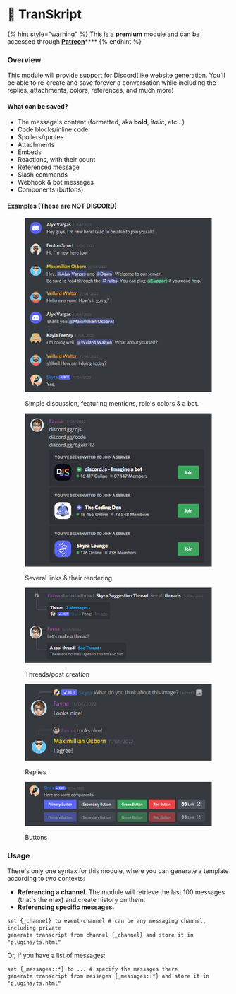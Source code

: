 # 📜 TranSkript

{% hint style="warning" %}
This is a **premium** module and can be accessed through [**Patreon**](https://www.patreon.com/itsthesky)****
{% endhint %}

### Overview

This module will provide support for Discord(like website generation. You'll be able to re-create and save forever a conversation while including the replies, attachments, colors, references, and much more!

#### What can be saved?

* The message's content (formatted, aka **bold**, _italic_, etc...)
* Code blocks/inline code
* Spoilers/quotes
* Attachments
* Embeds
* Reactions, with their count
* Referenced message
* Slash commands
* Webhook & bot messages
* Components (buttons)

#### Examples (These are NOT DISCORD)

<figure><img src="../.gitbook/assets/image (1).png" alt=""><figcaption><p>Simple discussion, featuring mentions, role's colors &#x26; a bot.</p></figcaption></figure>

<figure><img src="../.gitbook/assets/image (10).png" alt=""><figcaption><p>Several links &#x26; their rendering</p></figcaption></figure>

<figure><img src="../.gitbook/assets/image.png" alt=""><figcaption><p>Threads/post creation</p></figcaption></figure>

<figure><img src="../.gitbook/assets/image (11).png" alt=""><figcaption><p>Replies</p></figcaption></figure>

<figure><img src="../.gitbook/assets/image (4).png" alt=""><figcaption><p>Buttons</p></figcaption></figure>

### Usage

There's only one syntax for this module, where you can generate a template according to two contexts:

* **Referencing a channel.** The module will retrieve the last 100 messages (that's the max) and create history on them.
* **Referencing specific messages.**

```applescript
set {_channel} to event-channel # can be any messaging channel, including private
generate transcript from channel {_channel} and store it in "plugins/ts.html"
```

Or, if you have a list of messages:

```applescript
set {_messages::*} to ... # specify the messages there
generate transcript from messages {_messages::*} and store it in "plugins/ts.html"
```
